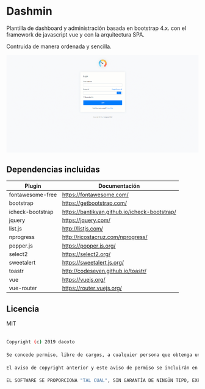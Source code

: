 # Dashmin
Plantilla de dashboard y administración basada en bootstrap 4.x. con el framework de javascript vue y con la arquitectura SPA.

Contruida de manera ordenada y sencilla.

![Image of dashmin](dist/img/brand/dashmin.gif?v=1.3.1)

Dependencias incluidas
----
| Plugin | Documentación |
| ------ | ------ |
| fontawesome-free | <a href="https://fontawesome.com/" target="_blank">https://fontawesome.com/</a> |
| bootstrap | <a href="https://getbootstrap.com/" target="_blank">https://getbootstrap.com/</a> |
| icheck-bootstrap | <a href="https://bantikyan.github.io/icheck-bootstrap/" target="_blank">https://bantikyan.github.io/icheck-bootstrap/</a> |
| jquery | <a href="https://jquery.com/" target="_blank">https://jquery.com/</a> |
| list.js| <a href="http://listjs.com/" target="_blank">http://listjs.com/</a> |
| nprogress | <a href="http://ricostacruz.com/nprogress/" target="_blank">http://ricostacruz.com/nprogress/</a> |
| popper.js | <a href="https://popper.js.org/" target="_blank">https://popper.js.org/</a> |
| select2 | <a href="https://select2.org/" target="_blank">https://select2.org/</a> |
| sweetalert | <a href="https://sweetalert.js.org/" target="_blank">https://sweetalert.js.org/</a> |
| toastr | <a href="http://codeseven.github.io/toastr/" target="_blank">http://codeseven.github.io/toastr/</a> |
| vue | <a href="https://vuejs.org/" target="_blank">https://vuejs.org/</a> |
| vue-router | <a href="https://router.vuejs.org/" target="_blank">https://router.vuejs.org/</a> |

Licencia
----
MIT

```sh

Copyright (c) 2019 dacoto

Se concede permiso, libre de cargos, a cualquier persona que obtenga una copia de este software y de los archivos de documentación asociados (el "Software"), para utilizar el Software sin restricción, incluyendo sin limitación los derechos a usar, copiar, modificar, fusionar, publicar, distribuir, sublicenciar, y/o vender copias del Software, y a permitir a las personas a las que se les proporcione el Software a hacer lo mismo, sujeto a las siguientes condiciones:

El aviso de copyright anterior y este aviso de permiso se incluirán en todas las copias o partes sustanciales del Software.

EL SOFTWARE SE PROPORCIONA "TAL CUAL", SIN GARANTÍA DE NINGÚN TIPO, EXPRESA O IMPLÍCITA, INCLUYENDO PERO NO LIMITADA A GARANTÍAS DE COMERCIALIZACIÓN, IDONEIDAD PARA UN PROPÓSITO PARTICULAR Y NO INFRACCIÓN. EN NINGÚN CASO LOS AUTORES O PROPIETARIOS DE LOS DERECHOS DE AUTOR SERÁN RESPONSABLES DE NINGUNA RECLAMACIÓN, DAÑOS U OTRAS RESPONSABILIDADES, YA SEA EN UNA ACCIÓN DE CONTRATO, AGRAVIO O CUALQUIER OTRO MOTIVO, DERIVADAS DE, FUERA DE O EN CONEXIÓN CON EL SOFTWARE O SU USO U OTRO TIPO DE ACCIONES EN EL SOFTWARE.

```